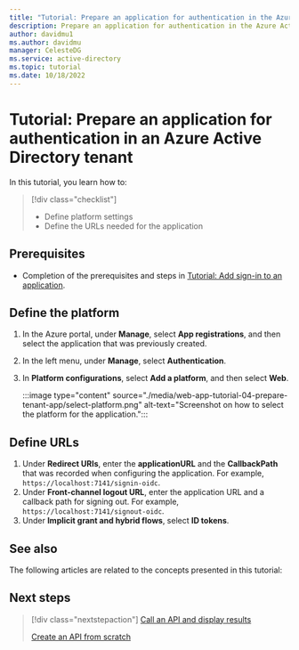 ```yaml
---
title: "Tutorial: Prepare an application for authentication in the Azure Active Directory tenant"
description: Prepare an application for authentication in the Azure Active Directory tenant.
author: davidmu1
ms.author: davidmu
manager: CelesteDG
ms.service: active-directory
ms.topic: tutorial
ms.date: 10/18/2022
---
```


# Tutorial: Prepare an application for authentication in an Azure Active Directory tenant

In this tutorial, you learn how to:

> [!div class="checklist"]
> * Define platform settings
> * Define the URLs needed for the application

## Prerequisites

* Completion of the prerequisites and steps in [Tutorial: Add sign-in to an application](web-app-tutorial-03-sign-in-users.md).

## Define the platform

1. In the Azure portal, under **Manage**, select **App registrations**, and then select the application that was previously created.
1. In the left menu, under **Manage**, select **Authentication**.
1. In **Platform configurations**, select **Add a platform**, and then select **Web**.

    :::image type="content" source="./media/web-app-tutorial-04-prepare-tenant-app/select-platform.png" alt-text="Screenshot on how to select the platform for the application.":::
<!-- Screenshot edits needed -->

## Define URLs

1. Under **Redirect URIs**, enter the **applicationURL** and the **CallbackPath** that was recorded when configuring the application. For example, `https://localhost:7141/signin-oidc`.
1. Under **Front-channel logout URL**, enter the application URL and a callback path for signing out. For example, `https://localhost:7141/signout-oidc`.
1. Under **Implicit grant and hybrid flows**, select **ID tokens**.

## See also

The following articles are related to the concepts presented in this tutorial:
<!-- Suitable links required -->

## Next steps

> [!div class="nextstepaction"]
> [Call an API and display results](web-app-tutorial-05-call-web-api.md)
> 
> [Create an API from scratch](web-app-tutorial-05-call-web-api.md)
<!-- Link to web API tutorial series recommended here -->
